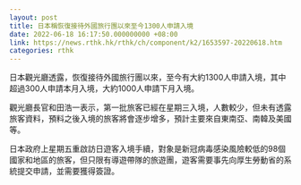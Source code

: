 ```yaml
---
layout: post
title: 日本稱恢復接待外國旅行團以來至今1300人申請入境
date: 2022-06-18 16:17:50.000000000 +08:00
link: https://news.rthk.hk/rthk/ch/component/k2/1653597-20220618.htm
categories: rthk
---
```


日本觀光廳透露，恢復接待外國旅行團以來，至今有大約1300人申請入境，其中超過300人申請本月入境，大約1000人申請下月入境。

觀光廳長官和田浩一表示，第一批旅客已經在星期三入境，人數較少，但未有透露旅客資料，預料之後入境的旅客將會逐步增多，預計主要來自東南亞、南韓及美國等。

日本政府上星期五重啟訪日遊客入境手續，對象是新冠病毒感染風險較低的98個國家和地區的旅客，但只限有導遊帶隊的旅遊團，遊客需要事先向厚生勞動省的系統提交申請，並需要獲得簽證。

